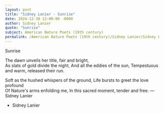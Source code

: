 ```yaml
---
layout: post
title: "Sidney Lanier - Sunrise"
date: 2024-12-30 12:00:00 -0000
author: Sidney Lanier
quote: "Sunrise"
subject: American Nature Poets (19th century)
permalink: /American Nature Poets (19th century)/Sidney Lanier/Sidney Lanier - Sunrise
---
```


Sunrise

The dawn unveils her title, fair and bright,  
As slats of gold divide the night,
And all the eddies of the sun,
Tempestuous and warm, released their run.

Soft as the hushed whispers of the ground,
Life bursts to greet the love profound  
Of Nature's arms enfolding me,
In this sacred moment, tender and free.
—Sidney Lanier

- Sidney Lanier
